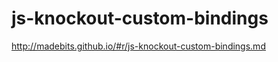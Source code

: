 js-knockout-custom-bindings
===========================

http://madebits.github.io/#r/js-knockout-custom-bindings.md
